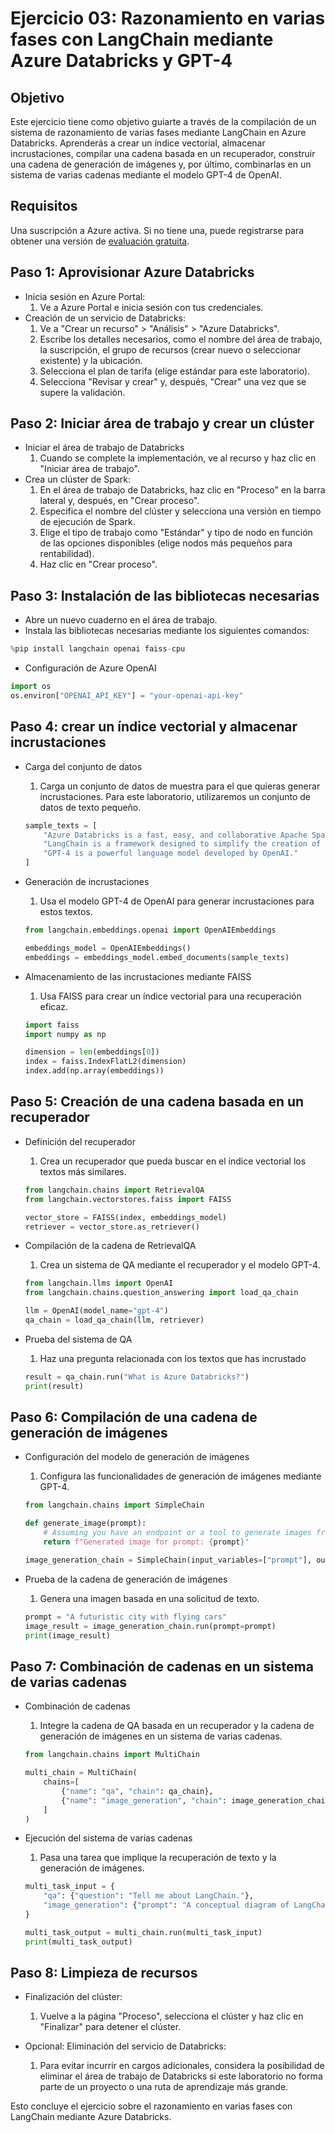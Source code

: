 # Ejercicio 03: Razonamiento en varias fases con LangChain mediante Azure Databricks y GPT-4

## Objetivo
Este ejercicio tiene como objetivo guiarte a través de la compilación de un sistema de razonamiento de varias fases mediante LangChain en Azure Databricks. Aprenderás a crear un índice vectorial, almacenar incrustaciones, compilar una cadena basada en un recuperador, construir una cadena de generación de imágenes y, por último, combinarlas en un sistema de varias cadenas mediante el modelo GPT-4 de OpenAI.

## Requisitos
Una suscripción a Azure activa. Si no tiene una, puede registrarse para obtener una versión de [evaluación gratuita](https://azure.microsoft.com/en-us/free/).

## Paso 1: Aprovisionar Azure Databricks
- Inicia sesión en Azure Portal:
    1. Ve a Azure Portal e inicia sesión con tus credenciales.
- Creación de un servicio de Databricks:
    1. Ve a "Crear un recurso" > "Análisis" > "Azure Databricks".
    2. Escribe los detalles necesarios, como el nombre del área de trabajo, la suscripción, el grupo de recursos (crear nuevo o seleccionar existente) y la ubicación.
    3. Selecciona el plan de tarifa (elige estándar para este laboratorio).
    4. Selecciona "Revisar y crear" y, después, "Crear" una vez que se supere la validación.

## Paso 2: Iniciar área de trabajo y crear un clúster
- Iniciar el área de trabajo de Databricks
    1. Cuando se complete la implementación, ve al recurso y haz clic en "Iniciar área de trabajo".
- Crea un clúster de Spark:
    1. En el área de trabajo de Databricks, haz clic en "Proceso" en la barra lateral y, después, en "Crear proceso".
    2. Especifica el nombre del clúster y selecciona una versión en tiempo de ejecución de Spark.
    3. Elige el tipo de trabajo como "Estándar" y tipo de nodo en función de las opciones disponibles (elige nodos más pequeños para rentabilidad).
    4. Haz clic en "Crear proceso".

## Paso 3: Instalación de las bibliotecas necesarias

- Abre un nuevo cuaderno en el área de trabajo.
- Instala las bibliotecas necesarias mediante los siguientes comandos:

```python
%pip install langchain openai faiss-cpu
```

- Configuración de Azure OpenAI

```python
import os
os.environ["OPENAI_API_KEY"] = "your-openai-api-key"
```

## Paso 4: crear un índice vectorial y almacenar incrustaciones

- Carga del conjunto de datos
    1. Carga un conjunto de datos de muestra para el que quieras generar incrustaciones. Para este laboratorio, utilizaremos un conjunto de datos de texto pequeño.

    ```python
    sample_texts = [
        "Azure Databricks is a fast, easy, and collaborative Apache Spark-based analytics platform.",
        "LangChain is a framework designed to simplify the creation of applications using large language models.",
        "GPT-4 is a powerful language model developed by OpenAI."
    ]
    ```
- Generación de incrustaciones
    1. Usa el modelo GPT-4 de OpenAI para generar incrustaciones para estos textos.

    ```python
    from langchain.embeddings.openai import OpenAIEmbeddings

    embeddings_model = OpenAIEmbeddings()
    embeddings = embeddings_model.embed_documents(sample_texts)
    ``` 

- Almacenamiento de las incrustaciones mediante FAISS
    1. Usa FAISS para crear un índice vectorial para una recuperación eficaz.

    ```python
    import faiss
    import numpy as np

    dimension = len(embeddings[0])
    index = faiss.IndexFlatL2(dimension)
    index.add(np.array(embeddings))
    ```

## Paso 5: Creación de una cadena basada en un recuperador
- Definición del recuperador
    1. Crea un recuperador que pueda buscar en el índice vectorial los textos más similares.

    ```python
    from langchain.chains import RetrievalQA
    from langchain.vectorstores.faiss import FAISS

    vector_store = FAISS(index, embeddings_model)
    retriever = vector_store.as_retriever()  
    ```

- Compilación de la cadena de RetrievalQA
    1. Crea un sistema de QA mediante el recuperador y el modelo GPT-4.
    
    ```python
    from langchain.llms import OpenAI
    from langchain.chains.question_answering import load_qa_chain

    llm = OpenAI(model_name="gpt-4")
    qa_chain = load_qa_chain(llm, retriever)
    ```

- Prueba del sistema de QA
    1. Haz una pregunta relacionada con los textos que has incrustado

    ```python
    result = qa_chain.run("What is Azure Databricks?")
    print(result)
    ```

## Paso 6: Compilación de una cadena de generación de imágenes

- Configuración del modelo de generación de imágenes
    1. Configura las funcionalidades de generación de imágenes mediante GPT-4.

    ```python
    from langchain.chains import SimpleChain

    def generate_image(prompt):
        # Assuming you have an endpoint or a tool to generate images from text.
        return f"Generated image for prompt: {prompt}"

    image_generation_chain = SimpleChain(input_variables=["prompt"], output_variables=["image"], transform=generate_image)
    ```

- Prueba de la cadena de generación de imágenes
    1. Genera una imagen basada en una solicitud de texto.

    ```python
    prompt = "A futuristic city with flying cars"
    image_result = image_generation_chain.run(prompt=prompt)
    print(image_result)
    ```

## Paso 7: Combinación de cadenas en un sistema de varias cadenas
- Combinación de cadenas
    1. Integre la cadena de QA basada en un recuperador y la cadena de generación de imágenes en un sistema de varias cadenas.

    ```python
    from langchain.chains import MultiChain

    multi_chain = MultiChain(
        chains=[
            {"name": "qa", "chain": qa_chain},
            {"name": "image_generation", "chain": image_generation_chain}
        ]
    )
    ```

- Ejecución del sistema de varias cadenas
    1. Pasa una tarea que implique la recuperación de texto y la generación de imágenes.

    ```python
    multi_task_input = {
        "qa": {"question": "Tell me about LangChain."},
        "image_generation": {"prompt": "A conceptual diagram of LangChain in use"}
    }

    multi_task_output = multi_chain.run(multi_task_input)
    print(multi_task_output)
    ```

## Paso 8: Limpieza de recursos
- Finalización del clúster:
    1. Vuelve a la página "Proceso", selecciona el clúster y haz clic en "Finalizar" para detener el clúster.

- Opcional: Eliminación del servicio de Databricks:
    1. Para evitar incurrir en cargos adicionales, considera la posibilidad de eliminar el área de trabajo de Databricks si este laboratorio no forma parte de un proyecto o una ruta de aprendizaje más grande.

Esto concluye el ejercicio sobre el razonamiento en varias fases con LangChain mediante Azure Databricks.